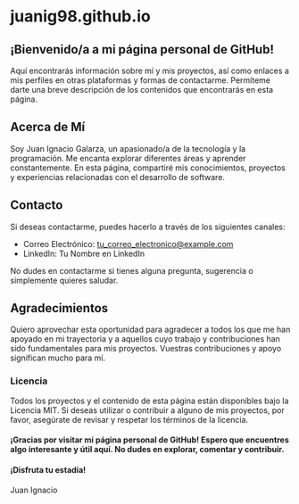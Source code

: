 # juanig98.github.io
## ¡Bienvenido/a a mi página personal de GitHub! 
Aquí encontrarás información sobre mí y mis proyectos, así como enlaces a mis perfiles en otras plataformas y formas de contactarme. 
Permíteme darte una breve descripción de los contenidos que encontrarás en esta página.

## Acerca de Mí
Soy Juan Ignacio Galarza, un apasionado/a de la tecnología y la programación. Me encanta explorar diferentes áreas y aprender constantemente. En esta página, compartiré mis conocimientos, proyectos y experiencias relacionadas con el desarrollo de software.

## Contacto
Si deseas contactarme, puedes hacerlo a través de los siguientes canales:

- Correo Electrónico: tu_correo_electronico@example.com
- LinkedIn: Tu Nombre en LinkedIn

No dudes en contactarme si tienes alguna pregunta, sugerencia o simplemente quieres saludar.

## Agradecimientos
Quiero aprovechar esta oportunidad para agradecer a todos los que me han apoyado en mi trayectoria y a aquellos cuyo trabajo y contribuciones han sido fundamentales para mis proyectos. Vuestras contribuciones y apoyo significan mucho para mí.

### Licencia
Todos los proyectos y el contenido de esta página están disponibles bajo la Licencia MIT. Si deseas utilizar o contribuir a alguno de mis proyectos, por favor, asegúrate de revisar y respetar los términos de la licencia.

#### ¡Gracias por visitar mi página personal de GitHub! Espero que encuentres algo interesante y útil aquí. No dudes en explorar, comentar y contribuir. 
#### ¡Disfruta tu estadía!

Juan Ignacio